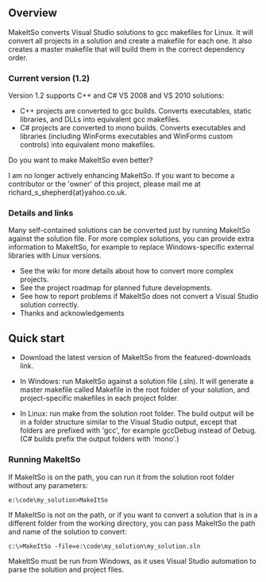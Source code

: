 ## Overview

MakeItSo converts Visual Studio solutions to gcc makefiles for Linux. It will convert all projects in a solution and create a makefile for each one. It also creates a master makefile that will build them in the correct dependency order.

### Current version (1.2)

Version 1.2 supports C++ and C# VS 2008 and VS 2010 solutions:

+ C++ projects are converted to gcc builds. Converts executables, static libraries, and DLLs into equivalent gcc makefiles.
+ C# projects are converted to mono builds. Converts executables and libraries (including WinForms executables and WinForms custom controls) into equivalent mono makefiles. 

Do you want to make MakeItSo even better?

I am no longer actively enhancing MakeItSo. If you want to become a contributor or the 'owner' of this project, please mail me at richard_s_shepherd{at}yahoo.co.uk.

### Details and links

Many self-contained solutions can be converted just by running MakeItSo against the solution file. For more complex solutions, you can provide extra information to MakeItSo, for example to replace Windows-specific external libraries with Linux versions.

+ See the wiki for more details about how to convert more complex projects.
+ See the project roadmap for planned future developments.
+ See how to report problems if MakeItSo does not convert a Visual Studio solution correctly.
+ Thanks and acknowledgements 

## Quick start

+ Download the latest version of MakeItSo from the featured-downloads link. 

+ In Windows: run MakeItSo against a solution file (.sln). It will generate a master makefile called Makefile in the root folder of your solution, and project-specific makefiles in each project folder. 

+ In Linux: run make from the solution root folder. The build output will be in a folder structure similar to the Visual Studio output, except that folders are prefixed with 'gcc', for example gccDebug instead of Debug. (C# builds prefix the output folders with 'mono'.) 

### Running MakeItSo

If MakeItSo is on the path, you can run it from the solution root folder without any parameters:

    e:\code\my_solution>MakeItSo

If MakeItSo is not on the path, or if you want to convert a solution that is in a different folder from the working directory, you can pass MakeItSo the path and name of the solution to convert:

    c:\>MakeItSo -file=e:\code\my_solution\my_solution.sln

MakeItSo must be run from Windows, as it uses Visual Studio automation to parse the solution and project files. 
